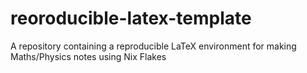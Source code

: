 # reoroducible-latex-template
A repository containing a reproducible LaTeX environment for making Maths/Physics notes using Nix Flakes

